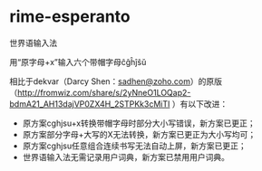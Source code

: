 # rime-esperanto
世界语输入法

用“原字母+x”输入六个带帽字母ĉĝĥĵŝŭ

相比于dekvar（Darcy Shen：sadhen@zoho.com）的原版（http://fromwiz.com/share/s/2yNneO1LOQap2-bdmA21_AH13dajVP0ZX4H_2STPKk3cMiTI ）有以下改进：

- 原方案cghjsu+x转换带帽字母时部分大小写错误，新方案已更正；
- 原方案部分字母+大写的X无法转换，新方案已更正为大小写均可；
- 原方案cghjsu任意组合连续书写无法自动上屏，新方案已更正；
- 世界语输入法无需记录用户词典，新方案已禁用用户词典。

